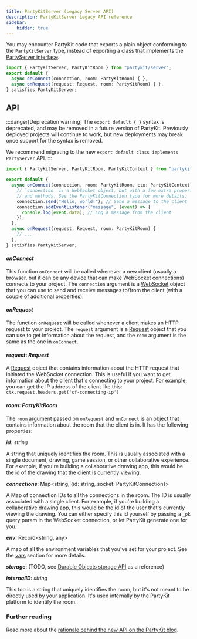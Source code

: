 ```yaml
---
title: PartyKitServer (Legacy Server API)
description: PartyKitServer Legacy API reference
sidebar:
    hidden: true
---
```


You may encounter PartyKit code that exports a plain object conforming to the `PartyKitServer` type, instead of exporting a class that implements the [PartyServer interface](/reference/partyserver-api).

```ts
import { PartyKitServer, PartyKitRoom } from "partykit/server";
export default {
  async onConnect(connection, room: PartyKitRoom) { },
  async onRequest(request: Request, room: PartyKitRoom) { },
} satisfies PartyKitServer;
```

## API

:::danger[Deprecation warning]
The `export default { }` syntax is deprecated, and may be removed in a future version of PartyKit. Previously deployed projects will continue to work, but new deployments may break once support for the syntax is removed.

We recommend migrating to the new `export default class implements PartyServer` API.
:::

```ts
import { PartyKitServer, PartyKitRoom, PartyKitContext } from "partykit/server";

export default {
  async onConnect(connection, room: PartyKitRoom, ctx: PartyKitContext) {
    // `connection` is a WebSocket object, but with a few extra properties
    // and methods. See the PartyKitConnection type for more details.
    connection.send("Hello, world!"); // Send a message to the client
    connection.addEventListener("message", (event) => {
      console.log(event.data); // Log a message from the client
    });
  },
  async onRequest(request: Request, room: PartyKitRoom) {
    // ...
  },
} satisfies PartyKitServer;
```

#### **_onConnect_**

This function `onConnect` will be called whenever a new client (usually a browser, but it can be any device that can make WebSocket connections) connects to your project. The `connection` argument is a [WebSocket](https://developer.mozilla.org/en-US/docs/Web/API/WebSocket) object that you can use to send and receive messages to/from the client (with a couple of additional properties).

#### **_onRequest_**

The function `onRequest` will be called whenever a client makes an HTTP request to your project. The `request` argument is a [Request](https://developer.mozilla.org/en-US/docs/Web/API/Request) object that you can use to get information about the request, and the `room` argument is the same as the one in `onConnect`.

#### **_request_**: _Request_

A [Request](https://developer.mozilla.org/en-US/docs/Web/API/Request) object that contains information about the HTTP request that initiated the WebSocket connection. This is useful if you want to get information about the client that's connecting to your project. For example, you can get the IP address of the client like this: `ctx.request.headers.get('cf-connecting-ip')`


#### **_room_:** _PartyKitRoom_

The `room` argument passed on `onRequest` and `onConnect` is an object that contains information about the room that the client is in. It has the following properties:

**_id:_** _string_

A string that uniquely identifies the room. This is usually associated with a single document, drawing, game session, or other collaborative experience. For example, if you're building a collaborative drawing app, this would be the id of the drawing that the client is currently viewing.

**_connections_**: Map<string, {id: string, socket: PartyKitConnection}>

A Map of connection IDs to all the connections in the room. The ID is usually associated with a single client. For example, if you're building a collaborative drawing app, this would be the id of the user that's currently viewing the drawing. You can either specify this id yourself by passing a `_pk` query param in the WebSocket connection, or let PartyKit generate one for you.

**_env_**: Record<string, any>

A map of all the environment variables that you've set for your project. See the [vars](#vars) section for more details.

**_storage_**: (TODO, see [Durable Objects storage API](https://developers.cloudflare.com/workers/runtime-apis/durable-objects/#transactional-storage-api) as a reference)

**_internalID_**: _string_

This too is a string that uniquely identifies the room, but it's not meant to be directly used by your application. It's used internally by the PartyKit platform to identify the room.

### Further reading

Read more about the [rationale behind the new API on the PartyKit blog](https://blog.partykit.io/posts/partyserver-api).

